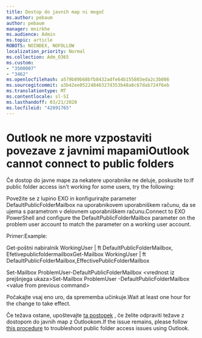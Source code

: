 ```yaml
---
title: Dostop do javnih map ni mogoč
ms.author: pebaum
author: pebaum
manager: mnirkhe
ms.audience: Admin
ms.topic: article
ROBOTS: NOINDEX, NOFOLLOW
localization_priority: Normal
ms.collection: Adm_O365
ms.custom:
- "3500007"
- "3462"
ms.openlocfilehash: a579b89b68bfb8432adfe64b155803eda2c3b086
ms.sourcegitcommit: a3b42ee05224846327d353b48a8c67dab724f6eb
ms.translationtype: MT
ms.contentlocale: sl-SI
ms.lasthandoff: 03/21/2020
ms.locfileid: "42891765"
---
```

# <a name="outlook-cannot-connect-to-public-folders"></a><span data-ttu-id="4900d-102">Outlook ne more vzpostaviti povezave z javnimi mapami</span><span class="sxs-lookup"><span data-stu-id="4900d-102">Outlook cannot connect to public folders</span></span>

<span data-ttu-id="4900d-103">Če dostop do javne mape za nekatere uporabnike ne deluje, poskusite to:</span><span class="sxs-lookup"><span data-stu-id="4900d-103">If public folder access isn't working for some users, try the following:</span></span>

<span data-ttu-id="4900d-104">Povežite se z lupino EXO in konfigurirajte parameter DefaultPublicFolderMailbox na uporabnikovem uporabniškem računu, da se ujema s parametrom v delovnem uporabniškem računu.</span><span class="sxs-lookup"><span data-stu-id="4900d-104">Connect to EXO PowerShell and configure the DefaultPublicFolderMailbox parameter on the problem user account to match the parameter on a working user account.</span></span>

<span data-ttu-id="4900d-105">Primer:</span><span class="sxs-lookup"><span data-stu-id="4900d-105">Example:</span></span>

<span data-ttu-id="4900d-106">Get-poštni nabiralnik WorkingUser | ft DefaultPublicFolderMailbox, Efetivepublicfoldermailbox</span><span class="sxs-lookup"><span data-stu-id="4900d-106">Get-Mailbox WorkingUser | ft DefaultPublicFolderMailbox,EffectivePublicFolderMailbox</span></span>

<span data-ttu-id="4900d-107">Set-Mailbox ProblemUser-DefaultPublicFolderMailbox \<vrednost iz prejšnjega ukaza></span><span class="sxs-lookup"><span data-stu-id="4900d-107">Set-Mailbox ProblemUser -DefaultPublicFolderMailbox \<value from previous command></span></span>

<span data-ttu-id="4900d-108">Počakajte vsaj eno uro, da sprememba učinkuje.</span><span class="sxs-lookup"><span data-stu-id="4900d-108">Wait at least one hour for the change to take effect.</span></span>

<span data-ttu-id="4900d-109">Če težava ostane, upoštevajte [ta postopek](https://aka.ms/pfcte) , če želite odpraviti težave z dostopom do javnih map z Outlookom.</span><span class="sxs-lookup"><span data-stu-id="4900d-109">If the issue remains, please follow [this procedure](https://aka.ms/pfcte) to troubleshoot public folder access issues using Outlook.</span></span>